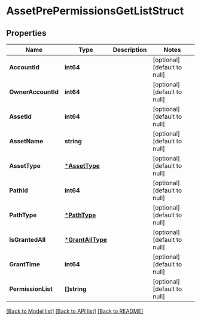 # AssetPrePermissionsGetListStruct

## Properties
Name | Type | Description | Notes
------------ | ------------- | ------------- | -------------
**AccountId** | **int64** |  | [optional] [default to null]
**OwnerAccountId** | **int64** |  | [optional] [default to null]
**AssetId** | **int64** |  | [optional] [default to null]
**AssetName** | **string** |  | [optional] [default to null]
**AssetType** | [***AssetType**](AssetType.md) |  | [optional] [default to null]
**PathId** | **int64** |  | [optional] [default to null]
**PathType** | [***PathType**](PathType.md) |  | [optional] [default to null]
**IsGrantedAll** | [***GrantAllType**](GrantAllType.md) |  | [optional] [default to null]
**GrantTime** | **int64** |  | [optional] [default to null]
**PermissionList** | **[]string** |  | [optional] [default to null]

[[Back to Model list]](../README.md#documentation-for-models) [[Back to API list]](../README.md#documentation-for-api-endpoints) [[Back to README]](../README.md)


